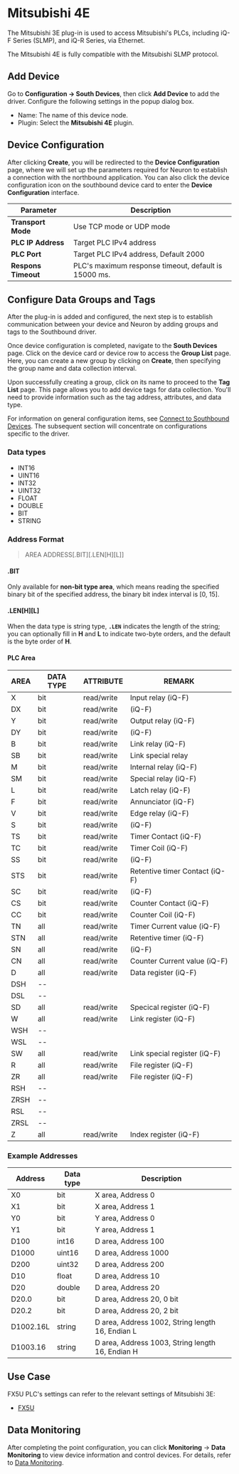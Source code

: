 # Mitsubishi 4E

The Mitsubishi 3E plug-in is used to access Mitsubishi's PLCs, including iQ-F Series (SLMP), and iQ-R Series, via Ethernet.

The Mitsubishi 4E is fully compatible with the Mitsubishi SLMP protocol.

## Add Device

Go to **Configuration -> South Devices**, then click **Add Device** to add the driver. Configure the following settings in the popup dialog box.

- Name: The name of this device node.
- Plugin: Select the **Mitsubishi 4E** plugin.

## Device Configuration

After clicking **Create**, you will be redirected to the **Device Configuration** page, where we will set up the parameters required for Neuron to establish a connection with the northbound application. You can also click the device configuration icon on the southbound device card to enter the **Device Configuration** interface.

|  Parameter      |  Description                      |
| -------- | -------------------------- |
| **Transport Mode** |  Use TCP mode or UDP mode      |
| **PLC IP Address** |  Target PLC IPv4 address         |
| **PLC Port** | Target PLC IPv4 address, Default 2000 |
| **Respons Timeout** | PLC's maximum response timeout, default is 15000 ms. |

## Configure Data Groups and Tags

After the plug-in is added and configured, the next step is to establish communication between your device and Neuron by adding groups and tags to the Southbound driver.

Once device configuration is completed, navigate to the **South Devices** page. Click on the device card or device row to access the **Group List** page. Here, you can create a new group by clicking on **Create**, then specifying the group name and data collection interval.

Upon successfully creating a group, click on its name to proceed to the **Tag List** page. This page allows you to add device tags for data collection. You'll need to provide information such as the tag address, attributes, and data type.

For information on general configuration items, see [Connect to Southbound Devices](../south-devices.md). The subsequent section will concentrate on configurations specific to the driver.

### Data types

* INT16
* UINT16
* INT32
* UINT32
* FLOAT
* DOUBLE
* BIT
* STRING

### Address Format

> AREA ADDRESS\[.BIT]\[.LEN\[H]\[L]]

#### .BIT

Only available for **non-bit type area**, which means reading the specified binary bit of the specified address, the binary bit index interval is [0, 15].

#### .LEN\[H]\[L]

When the data type is string type, **`.LEN`** indicates the length of the string; you can optionally fill in **H** and **L** to indicate two-byte orders, and the default is the byte order of **H**.

#### PLC Area 

| AREA | DATA TYPE | ATTRIBUTE  | REMARK                           |
| ---- | --------- | ---------- | -------------------------------- |
| X    | bit       | read/write | Input relay (iQ-F)             |
| DX   | bit       | read/write | (iQ-F)                         |
| Y    | bit       | read/write | Output relay (iQ-F)            |
| DY   | bit       | read/write | (iQ-F)                         |
| B    | bit       | read/write | Link relay (iQ-F)              |
| SB   | bit       | read/write | Link special relay               |
| M    | bit       | read/write | Internal relay (iQ-F)          |
| SM   | bit       | read/write | Special relay (iQ-F)           |
| L    | bit       | read/write | Latch relay (iQ-F)             |
| F    | bit       | read/write | Annunciator (iQ-F)             |
| V    | bit       | read/write | Edge relay (iQ-F)              |
| S    | bit       | read/write | (iQ-F)                         |
| TS   | bit       | read/write | Timer Contact (iQ-F)           |
| TC   | bit       | read/write | Timer Coil (iQ-F)              |
| SS   | bit       | read/write | (iQ-F)                         |
| STS  | bit       | read/write | Retentive timer Contact (iQ-F) |
| SC   | bit       | read/write | (iQ-F)                         |
| CS   | bit       | read/write | Counter Contact (iQ-F)         |
| CC   | bit       | read/write | Counter Coil (iQ-F)            |
| TN   | all       | read/write | Timer Current value (iQ-F)     |
| STN  | all       | read/write | Retentive timer (iQ-F)         |
| SN   | all       | read/write | (iQ-F)                         |
| CN   | all       | read/write | Counter Current value  (iQ-F)  |
| D    | all       | read/write | Data register (iQ-F)           |
| DSH  | --        |            |                                  |
| DSL  | --        |            |                                  |
| SD   | all       | read/write | Specical register (iQ-F)       |
| W    | all       | read/write | Link register (iQ-F)           |
| WSH  | --        |            |                                  |
| WSL  | --        |            |                                  |
| SW   | all       | read/write | Link special register (iQ-F)   |
| R    | all       | read/write | File register (iQ-F)           |
| ZR   | all       | read/write | File register (iQ-F)           |
| RSH  | --        |            |                                  |
| ZRSH | --        |            |                                  |
| RSL  | --        |            |                                  |
| ZRSL | --        |            |                                  |
| Z    | all       | read/write | Index register (iQ-F)          |

### Example Addresses

|  Address  | Data type | Description |
| ----- | ------- | ----- |
| X0    | bit     | X area, Address 0   |
| X1    | bit     | X area, Address 1   |
| Y0    | bit     | Y area, Address 0   |
| Y1    | bit     | Y area, Address 1   |
| D100  | int16   | D area, Address 100 |
| D1000 | uint16  | D area, Address 1000 |
| D200  | uint32  | D area, Address 200 |
| D10   | float   | D area, Address 10  |
| D20   | double  | D area, Address 20  |
| D20.0 | bit | D area, Address 20, 0 bit |
| D20.2 | bit | D area, Address 20, 2 bit |
| D1002.16L | string  | D area, Address 1002, String length 16, Endian L |
| D1003.16 | string  | D area, Address 1003, String length 16, Endian H |

## Use Case

FX5U PLC's settings can refer to the relevant settings of Mitsubishi 3E:

- [FX5U](../mitsubishi-3e/fx5u.md)

## Data Monitoring

After completing the point configuration, you can click **Monitoring** -> **Data Monitoring** to view device information and control devices. For details, refer to [Data Monitoring](../../../admin/monitoring.md).
